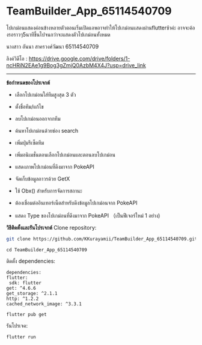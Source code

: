 # TeamBuilder_App_65114540709

โปเกม่อนแสดงค่อนข้างหลายตัวตอนเริ่มเปิดแอพอาจทำให้โปเกม่อนแสดงผ่านflutterช้าค่ะ อาจจะค้องรอราวๆ5นาทีขึ้นไปจนกว่าจะแสดงตัวโปเกม่อนทั้งหมด

นางสาว อันนา สาครวงศ์วัฒนา 65114540709

ลิงค์วิดีโอ :
https://drive.google.com/drive/folders/1-ncHRiN2EAe1g9Bog3gZmjQ0AzbM4X4J?usp=drive_link

--------------------------------------

**ข้อกำหนดของโปรเจกต์**

- เลือกโปเกม่อนใส่ทีมสูงสุด 3 ตัว
- ตั้งชื่อทีม/แก้ไข
- ลบโปเกม่อนออกจากทีม
- ค้นหาโปเกม่อนด้วยช่อง search
- เพิ่มปุ่มรีเซ็ตทีม
- เพิ่มอนิเมชั่นตอนเลือกโปเกม่อนและตอนลบโปเกม่อน
- แสดงภาพโปเกม่อนที่ดึงมาจาก PokeAPI
- จัดเก็บข้อมูลถาวรด้วย GetX
- ใช้ Obx() สำหรับการจัดการสถานะ
- ต้องเชื่อมต่ออินเทอร์เน็ตสำหรับดึงข้อมูลโปเกม่อนจาก PokeAPI

- แสดง Type ของโปเกม่อนที่ดึงมาจาก PokeAPI （เป็นฟีเจอร์ใหม่ 1 อย่าง)


**วิธีติดตั้งและรันโปรเจกต์**
Clone repository:
   ```bash
   git clone https://github.com/KKurayamii/TeamBuilder_App_65114540709.git
   ```
   ```
cd TeamBuilder_App_65114540709
   ```
ติดตั้ง dependencies:
   ```
dependencies:
  flutter:
    sdk: flutter
  get: ^4.6.6
  get_storage: ^2.1.1
  http: ^1.2.2
  cached_network_image: ^3.3.1
   ```
   ```
flutter pub get
   ```

รันโปรเจค:
   ```
flutter run
   ```


